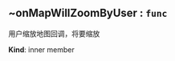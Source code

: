 <a name="module_miot/ui/AMapView..onMapWillZoomByUser"></a>

## ~onMapWillZoomByUser : <code>func</code>
用户缩放地图回调，将要缩放

**Kind**: inner member  
